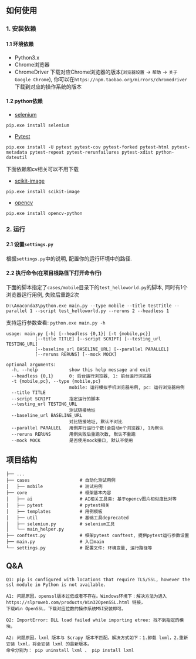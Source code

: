 ## 如何使用

### 1. 安装依赖

#### 1.1 环境依赖

* Python3.x
* Chrome浏览器
* ChromeDriver 下载对应Chrome浏览器的版本(`浏览器设置` -> `帮助` -> `关于Google Chrome`), 你可以在`https://npm.taobao.org/mirrors/chromedriver`下载到对应的操作系统的版本

#### 1.2 python依赖

* [selenium](https://www.seleniumhq.org/docs/03_webdriver.jsp)

```
pip.exe install selenium
```

* [Pytest](http://doc.pytest.org/en/latest/getting-started.html)

```
pip.exe install -U pytest pytest-cov pytest-forked pytest-html pytest-metadata pytest-repeat pytest-rerunfailures pytest-xdist python-dateutil
```

下面依赖和cv相关可以不用下载

* [scikit-image](https://scikit-image.org/download.html)

```
pip.exe install scikit-image
```

* [opencv](https://github.com/skvark/opencv-python)

```
pip.exe install opencv-python
```

### 2. 运行

#### 2.1 设置`settings.py`

根据`settings.py`中的说明, 配置你的运行环境中的路径.

#### 2.2 执行命令(在项目根路径下打开命令行)

下面的脚本指定了`cases/mobile`目录下的`test_helloworld.py`的脚本, 同时有1个浏览器运行用例, 失败后重跑2次

```
D:\Anaconda3\python.exe main.py --type mobile --title testTitle --parallel 1 --script test_helloworld.py --reruns 2 --headless 1
```

支持运行参数查看: `python.exe main.py -h`

```
usage: main.py [-h] [--headless {0,1}] [-t {mobile,pc}]
           [--title TITLE] [--script SCRIPT] [--testing_url TESTING_URL]
           [--baseline_url BASELINE_URL] [--parallel PARALLEL]
           [--reruns RERUNS] [--mock MOCK]

optional arguments:
  -h, --help            show this help message and exit
  --headless {0,1}      0: 后台运行浏览器, 1: 前台运行浏览器
  -t {mobile,pc}, --type {mobile,pc}
                        mobile: 运行模拟手机浏览器用例, pc: 运行浏览器用例
  --title TITLE
  --script SCRIPT       指定运行的脚本
  --testing_url TESTING_URL
                        测试链接地址
  --baseline_url BASELINE_URL
                        对比链接地址, 默认不对比
  --parallel PARALLEL   用例并行运行个数(会启动n个浏览器), 1为默认
  --reruns RERUNS       用例失败后重跑次数, 默认不重跑
  --mock MOCK           是否使用mock接口, 默认不使用
 ```

## 项目结构

```
├── ...
├── cases                   # 自动化测试用例
│   ├── mobile              # 测试用例
├── core                    # 框架基本内容
│   ├── ai                  # AI相关工具类: 基于opencv图片相似度比对等
│   ├── pytest              # pytest相关
│   ├── templates           # 用例模板
│   ├── util                # 基础工具deprecated
│   ├── selenium.py         # selenium工具
│   └── main_helper.py      
├── conftest.py             # 框架pytest conftest, 提供pytest运行参数设置
├── main.py                 # 入口main
└── settings.py             # 配置文件: 环境变量, 运行路径等
```

## Q&A

```
Q1: pip is configured with locations that require TLS/SSL, however the ssl module in Python is not available.
```

```
A1: 问题原因，openssl版本过低或者不存在。Windows环境下：解决方法为进入 https://slproweb.com/products/Win32OpenSSL.html 链接，
下载Win OpenSSL，下载对应位数的操作系统MSI安装即可。
```

```
Q2: ImportError: DLL load failed while importing etree: 找不到指定的模块。
```

```
A2: 问题原因，lxml 版本与 Scrapy 版本不匹配。解决方式如下：1.卸载 lxml，2.重新安装 lxml，将会安装 lxml 的最新版本。
命令分别为： pip uninstall lxml 、 pip install lxml
```
